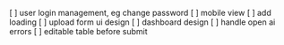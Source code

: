[ ] user login management, eg change password
[ ] mobile view
[ ] add loading
[ ] upload form ui design
[ ] dashboard design
[ ] handle open ai errors
[ ] editable table before submit
